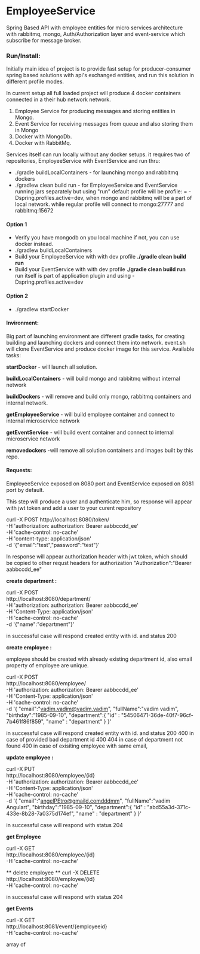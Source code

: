 # EmployeeService
Spring Based API with employee entities for micro services architecture with rabbitmq, mongo, Auth/Authorization layer
and event-service which subscribe for message broker.



### Run/Install: 

Initially main idea of project is to provide fast setup for producer-consumer spring based solutions with api's exchanged entities,
and run this solution in different profile modes.

In current setup all full loaded project will produce 4 docker containers connected in a their hub network network.

1. Employee Service for producing messages and storing entities in Mongo.
2. Event Service for receiving messages from queue and also storing them in Mongo
3. Docker with MongoDb.
4. Docker with RabbitMq.

Services  itself can run locally without any docker setups.
it requires two of  repositories, EmployeeService with EventService 
and run thru:
* ./gradle buildLocalContainers - for launching mongo and rabbitmq dockers 
* ./gradlew clean build run - for EmployeeService and  EventService running jars separately
but using "run" default profile will be profile: = -Dspring.profiles.active=dev, when mongo and rabbitmq will be a part of local network.
while regular profile will connect to mongo:27777 and rabbitmq:15672


#### Option 1

* Verify you have mongodb on you local machine if not, you can use docker instead.
* ./gradlew buildLocalContainers 
* Build your EmployeeService with with dev profile   **./gradle clean build run**
* Build your EventService    with with dev profile   **./gradle clean build run**
run itself is part of application plugin and using   -Dspring.profiles.active=dev


#### Option 2 

*  ./gradlew startDocker 


#### Invironment:
Big part of launching environment are different gradle tasks, for creating building and launching dockers and connect them into network.
event.sh will clone EventService and produce docker image for this service.
Available tasks:

**startDocker** - will launch all solution.

**buildLocalContainers** - will build mongo and rabbitmq without internal network

**buildDockers** - will remove and build only mongo, rabbitmq containers and internal network.

**getEmployeeService** - will build employee container and connect to internal microservice network

**getEventService** -  will build event container and connect to internal microservice network

**removedockers** -will remove all solution containers and images built by this repo.


#### Requests:
EmployeeService exposed on 8080 port and 
EventService exposed on 8081 port by default.



This step will produce a user and authenticate him, so response will appear with jwt token and add a user to your curent repository

curl -X POST 
http://localhost:8080/token/ \
-H 'authorization: authorization: Bearer aabbccdd_ee' \
-H 'cache-control: no-cache' \
-H 'content-type: application/json' \
-d '{"email":"test","password":"test"}'

In response will appear authorization header with jwt token, which should be copied to other requst headers for authorization "Authorization":"Bearer aabbccdd_ee"


**create department :**

curl -X POST \
  http://localhost:8080/department/ \
  -H 'authorization: authorization: Bearer aabbccdd_ee' \
  -H 'Content-Type: application/json' \
  -H 'cache-control: no-cache' \
  -d '{"name":"department"}'

in successful case will respond created entity with id. and status 200

  
**create employee :**

employee should be created with already existing department id,
also email property of employee are unique.

curl -X POST \
  http://localhost:8080/employee/ \
  -H 'authorization: authorization: Bearer aabbccdd_ee' \
  -H 'Content-Type: application/json' \
  -H 'cache-control: no-cache' \
  -d '{
	"email":"vadim.vadim@vadim.vadim",
	"fullName":"vadim vadim",
	"birthday":"1985-09-10",
	"department":{
	"id" : "54506471-36de-40f7-96cf-7b461f86f859",
	"name" : "department"
	}
}'

in successful case will respond created entity with id. and status 200
400 in case of provided bad department id 400
404 in case of department not found 
400 in case of  exisiting employee with same email,


**update employee :**

curl -X PUT \
  http://localhost:8080/employee/{id} \
  -H 'authorization: authorization: Bearer aabbccdd_ee' \
  -H 'Content-Type: application/json' \
  -H 'cache-control: no-cache' \
  -d '{
	"email":"angelPEtro@gmaild.comdddmm",
	"fullName":"vadim Angulart",
	"birthday":"1985-09-10",
	"department":{
	"id" : "abd55a3d-371c-433e-8b28-7a0375d174ef",
	"name" : "department"
	}
}'

in successful case will respond with status 204  



**get Employee** 

curl -X GET \
  http://localhost:8080/employee/{id} \
  -H 'cache-control: no-cache' 


** delete employee **
curl -X DELETE \
  http://localhost:8080/employee/{id} \
  -H 'cache-control: no-cache'
  
in successful case will respond with status 204  

**get Events** 

curl -X GET \
  http://localhost:8081/event/{employeeid} \
  -H 'cache-control: no-cache'

array of 
